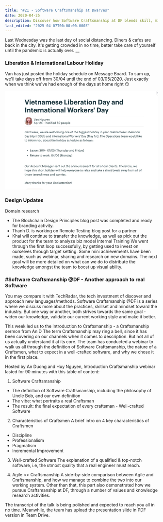 ```yaml
---
title: "#21 - Software Craftsmanship at Dwarves"
date: 2020-04-25
description: Discover how Software Craftsmanship at DF blends skill, mindset, and Agile practices to create well-crafted software and boost team knowledge sharing.
last_edited: "2025-04-07T00:00:00.000Z"
---
```


Last Wednesday was the last day of social distancing. Diners & cafes are back in the city. It's getting crowded in no time, better take care of yourself until the pandemic is actually over.
\_\_

### Liberation & International Labour Holiday

Van has just posted the holiday schedule on Message Board. To sum up, we'll take days off from 30/04 until the end of 03/05/2020. Just exactly when we think we've had enough of the days at home right 😏

![](assets/notion-image-1744007146062-4ml3r.webp)

### Design Updates

Domain research

- The Blockchain Design Principles blog post was completed and ready for branding activity.
- Thanh D. is working on Remote Testing blog post for a partner
- Khai will continue to transfer the knowledge, as well as pick out the product for the team to analyze biz model
  Internal Training
  We went through the first loop successfully, by getting used to invest on ourselves through target setting. Some mini achievements have been made, such as webinar, sharing and research on new domains.
  The next goal will be more detailed on what can we do to distribute the knowledge amongst the team to boost up visual ability.

### #Software Craftsmanship @DF - Another approach to real Software

You may compare it with TechRadar, the tech investment of discover and approach new languages/methods. Software Craftsmanship @DF is a series where we discuss more about the practices, skillset and mindset toward the industry. But one way or another, both strives towards the same goal - widen our knowledge, validate our current working style and make it better.

This week led us to the Introduction to Craftsmanship - a Craftsmanship sermon from An D
The term Craftsmanship may ring a bell, since it has been covering on our channels when it comes to description. But not all of us actually understand it at its core. The team has conducted a webinar to walk us all through the definition of Software Craftsmanship, the nature of a Craftsmen, what to expect in a well-crafted software, and why we chose it in the first place.

Hosted by An Duong and Huy Nguyen, Introduction Craftsmanship webinar lasted for 90 minutes with this table of content:

1. Software Craftsmanship

- The definition of Software Craftsmanship, including the philosophy of Uncle Bob, and our own definition
- The vibe: what portraits a real Craftsman
- The result: the final expectation of every craftsman - Well-crafted Software

2. Characteristics of Craftsmen
   A brief intro on 4 key characteristics of Craftsmen

- Discipline
- Professionalism
- Pragmatism
- Incremental Improvement

3. Well-crafted Software
   The explanation of a qualified & top-notch software, i.e, the utmost quality that a real engineer must reach.

4. Agile <> Craftsmanship
   A side-by-side comparison between Agile and Craftsmanship, and how we manage to combine the two into our working system. Other than that, this part also demonstrated how we pursue Craftsmanship at DF, through a number of values and knowledge research activities.

The transcript of the talk is being polished and expected to reach you all in no time. Meanwhile, the team has upload the presentation slide in PDF version in Team Drive.
